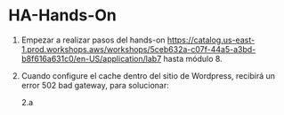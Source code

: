 # HA-Hands-On

1. Empezar a realizar pasos del hands-on https://catalog.us-east-1.prod.workshops.aws/workshops/5ceb632a-c07f-44a5-a3bd-b8f616a631c0/en-US/application/lab7
   hasta módulo 8.
2. Cuando configure el cache dentro del sitio de Wordpress, recibirá un error 502 bad gateway, para solucionar:

   2.a 
